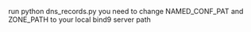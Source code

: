run 
python dns_records.py
you need to change NAMED_CONF_PAT and ZONE_PATH to your local bind9 server path

